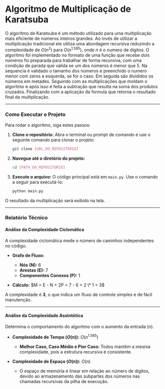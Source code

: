 # Algoritmo de Multiplicação de Karatsuba

O algoritmo de Karatsuba é um método utilizado para uma multiplicação mais eficiente de números inteiros grandes. Ao invés de utilizar a multiplicação tradicional ele utiliza uma abordagem recursiva reduzindo a complexidade de $O(n^2)$ para $O(n^{1.585})$, onde $n$ é o numero de dígitos. O algoritmo foi implementado no formato de uma função que recebe dois números foi preparada para trabalhar de forma recursiva, com uma condição de parada que valida se um dos números é menor que 5. Na sequencia é validado o tamanho dos números e preenchido o numero menor com zeros a esquerda, se for o caso. Em seguida são divididos os números em metades. Seguindo com as multiplicações que moldam o algoritmo e após isso é feita a subtração que resulta na soma dos produtos cruzados. Finalizando com a aplicação da formula que retorna o resultado final da multiplicação.

-----

### Como Executar o Projeto

Para rodar o algoritmo, siga estes passos:

1.  **Clone o repositório:** Abra o terminal ou prompt de comando e use o seguinte comando para clonar o projeto:

    ```bash
    git clone [URL_DO_REPOSITORIO]
    ```

2.  **Navegue até o diretório do projeto:**

    ```bash
    cd [PATH_DO_REPOSITORIO]
    ```

3.  **Execute o arquivo:** O código principal está em `main.py`. Use o comando a seguir para executá-lo:

    ```bash
    python main.py
    ```

O resultado da multiplicação será exibido na tela.

-----

### Relatório Técnico

#### Análise da Complexidade Ciclomática

A complexidade ciclomática mede o número de caminhos independentes no código.

  - **Grafo de Fluxo:**

      - **Nós (N):** 6
      - **Arestas (E):** 7
      - **Componentes Conexos (P):** 1

  - **Cálculo:** $M = E - N + 2P = 7 - 6 + 2 \* 1 = 3$

A complexidade é **3**, o que indica um fluxo de controle simples e de fácil manutenção.

-----

#### Análise da Complexidade Assintótica

Determina o comportamento do algoritmo com o aumento da entrada ($n$).

  - **Complexidade de Tempo ($O(n)$):** $O(n^{1.585})$

      - **Melhor Caso, Caso Médio e Pior Caso:** Todos mantêm a mesma complexidade, pois a estrutura recursiva é consistente.

  - **Complexidade de Espaço ($O(n)$):** $O(n)$

      - O espaço de memória é linear em relação ao número de dígitos, devido ao armazenamento das subpartes dos números nas chamadas recursivas da pilha de execução.